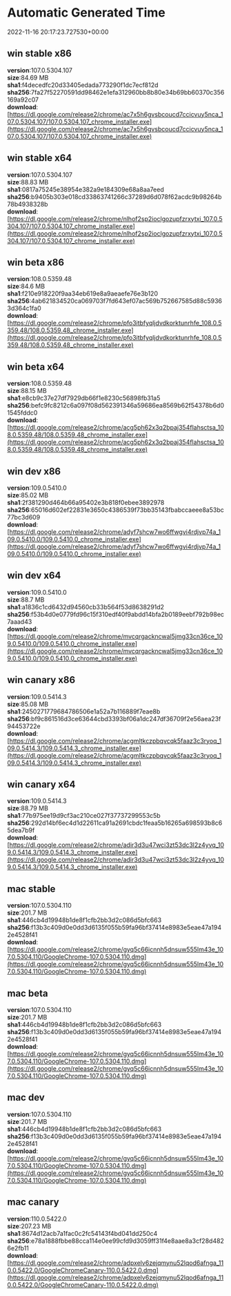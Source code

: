 # Automatic Generated Time
2022-11-16 20:17:23.727530+00:00

## win stable x86
**version**:107.0.5304.107  
**size**:84.69 MB  
**sha1**:f4decedfc20d33405edada773290f1dc7ecf812d  
**sha256**:7fa27f52270591dd98462e1efa312960bb8b80e34b69bb60370c356169a92c07  
**download**:[https://dl.google.com/release2/chrome/ac7x5h6gvsbcoucd7ccicvuy5nca_107.0.5304.107/107.0.5304.107_chrome_installer.exe](https://dl.google.com/release2/chrome/ac7x5h6gvsbcoucd7ccicvuy5nca_107.0.5304.107/107.0.5304.107_chrome_installer.exe)  

## win stable x64
**version**:107.0.5304.107  
**size**:88.83 MB  
**sha1**:0817a75245e38954e382a9e184309e68a8aa7eed  
**sha256**:b9405b303e018cd33863741266c37289d6d078f62acdc9b98264b78b4938328b  
**download**:[https://dl.google.com/release2/chrome/nlhof2sp2ioclgozupfzrxytxi_107.0.5304.107/107.0.5304.107_chrome_installer.exe](https://dl.google.com/release2/chrome/nlhof2sp2ioclgozupfzrxytxi_107.0.5304.107/107.0.5304.107_chrome_installer.exe)  

## win beta x86
**version**:108.0.5359.48  
**size**:84.6 MB  
**sha1**:f210e918220f9aa34eb619e8a9aeaefe76e3b120  
**sha256**:4ab621834520ca069703f7fd643ef07ac569b752667585d88c59363d364c1fa0  
**download**:[https://dl.google.com/release2/chrome/pfo3itbfyqljdvdkorktunrhfe_108.0.5359.48/108.0.5359.48_chrome_installer.exe](https://dl.google.com/release2/chrome/pfo3itbfyqljdvdkorktunrhfe_108.0.5359.48/108.0.5359.48_chrome_installer.exe)  

## win beta x64
**version**:108.0.5359.48  
**size**:88.15 MB  
**sha1**:e8cb9c37e27df7929db66f1e8230c56898fb31a5  
**sha256**:befc9fc8212c6a097f08d562391346a59686ea8569b62f54378b6d01545fddc0  
**download**:[https://dl.google.com/release2/chrome/acg5ph62x3q2bpaj354flahsctsa_108.0.5359.48/108.0.5359.48_chrome_installer.exe](https://dl.google.com/release2/chrome/acg5ph62x3q2bpaj354flahsctsa_108.0.5359.48/108.0.5359.48_chrome_installer.exe)  

## win dev x86
**version**:109.0.5410.0  
**size**:85.02 MB  
**sha1**:2f381290d464b66a95402e3b818f0ebee3892978  
**sha256**:65016d602ef22831e3650c4386539f73bb35143fbabccaeee8a53bc77bc3d609  
**download**:[https://dl.google.com/release2/chrome/adyf7shcw7wo6ffwgvi4rdjvp74a_109.0.5410.0/109.0.5410.0_chrome_installer.exe](https://dl.google.com/release2/chrome/adyf7shcw7wo6ffwgvi4rdjvp74a_109.0.5410.0/109.0.5410.0_chrome_installer.exe)  

## win dev x64
**version**:109.0.5410.0  
**size**:88.7 MB  
**sha1**:a1836c1cd6432d94560cb33b564f53d8638291d2  
**sha256**:f53b4d0e0779fd96c15f310edf40f9abdd14bfa2b0189eebf792b98ec7aaad43  
**download**:[https://dl.google.com/release2/chrome/mvcqrgackncwal5jmg33cn36ce_109.0.5410.0/109.0.5410.0_chrome_installer.exe](https://dl.google.com/release2/chrome/mvcqrgackncwal5jmg33cn36ce_109.0.5410.0/109.0.5410.0_chrome_installer.exe)  

## win canary x86
**version**:109.0.5414.3  
**size**:85.08 MB  
**sha1**:2450271779684786506e1a52a7b116889f7eae8b  
**sha256**:bf9c861516d3ce63644cbd3393bf06a1dc247df36709f2e56aea23f94453722e  
**download**:[https://dl.google.com/release2/chrome/acgmltkczpbqvcqk5faaz3c3ryoq_109.0.5414.3/109.0.5414.3_chrome_installer.exe](https://dl.google.com/release2/chrome/acgmltkczpbqvcqk5faaz3c3ryoq_109.0.5414.3/109.0.5414.3_chrome_installer.exe)  

## win canary x64
**version**:109.0.5414.3  
**size**:88.79 MB  
**sha1**:77b975ee19d9cf3ac210ce027f37737299553c5b  
**sha256**:292d14bf6ec4d1d22611ca91a2691cbdc1feaa5b16265a698593b8c65dea7b9f  
**download**:[https://dl.google.com/release2/chrome/adir3d3u47wci3zt53dc3l2z4yvq_109.0.5414.3/109.0.5414.3_chrome_installer.exe](https://dl.google.com/release2/chrome/adir3d3u47wci3zt53dc3l2z4yvq_109.0.5414.3/109.0.5414.3_chrome_installer.exe)  

## mac stable
**version**:107.0.5304.110  
**size**:201.7 MB  
**sha1**:446cb4d19948b1de8f1cfb2bb3d2c086d5bfc663  
**sha256**:f13b3c409d0e0dd3d6135f055b59fa96bf37414e8983e5eae47a1942e4528f41  
**download**:[https://dl.google.com/release2/chrome/gyq5c66icnnh5dnsuw555lm43e_107.0.5304.110/GoogleChrome-107.0.5304.110.dmg](https://dl.google.com/release2/chrome/gyq5c66icnnh5dnsuw555lm43e_107.0.5304.110/GoogleChrome-107.0.5304.110.dmg)  

## mac beta
**version**:107.0.5304.110  
**size**:201.7 MB  
**sha1**:446cb4d19948b1de8f1cfb2bb3d2c086d5bfc663  
**sha256**:f13b3c409d0e0dd3d6135f055b59fa96bf37414e8983e5eae47a1942e4528f41  
**download**:[https://dl.google.com/release2/chrome/gyq5c66icnnh5dnsuw555lm43e_107.0.5304.110/GoogleChrome-107.0.5304.110.dmg](https://dl.google.com/release2/chrome/gyq5c66icnnh5dnsuw555lm43e_107.0.5304.110/GoogleChrome-107.0.5304.110.dmg)  

## mac dev
**version**:107.0.5304.110  
**size**:201.7 MB  
**sha1**:446cb4d19948b1de8f1cfb2bb3d2c086d5bfc663  
**sha256**:f13b3c409d0e0dd3d6135f055b59fa96bf37414e8983e5eae47a1942e4528f41  
**download**:[https://dl.google.com/release2/chrome/gyq5c66icnnh5dnsuw555lm43e_107.0.5304.110/GoogleChrome-107.0.5304.110.dmg](https://dl.google.com/release2/chrome/gyq5c66icnnh5dnsuw555lm43e_107.0.5304.110/GoogleChrome-107.0.5304.110.dmg)  

## mac canary
**version**:110.0.5422.0  
**size**:207.23 MB  
**sha1**:8674d12acb7a1fac0c2fc54143f4bd041dd250c4  
**sha256**:e78a1888fbbe88cca114e0ee99cfd9d3059ff31f4e8aae8a3cf28d4826e2fb11  
**download**:[https://dl.google.com/release2/chrome/adpxelv6zejqmynu52lqod6afnga_110.0.5422.0/GoogleChromeCanary-110.0.5422.0.dmg](https://dl.google.com/release2/chrome/adpxelv6zejqmynu52lqod6afnga_110.0.5422.0/GoogleChromeCanary-110.0.5422.0.dmg)  

